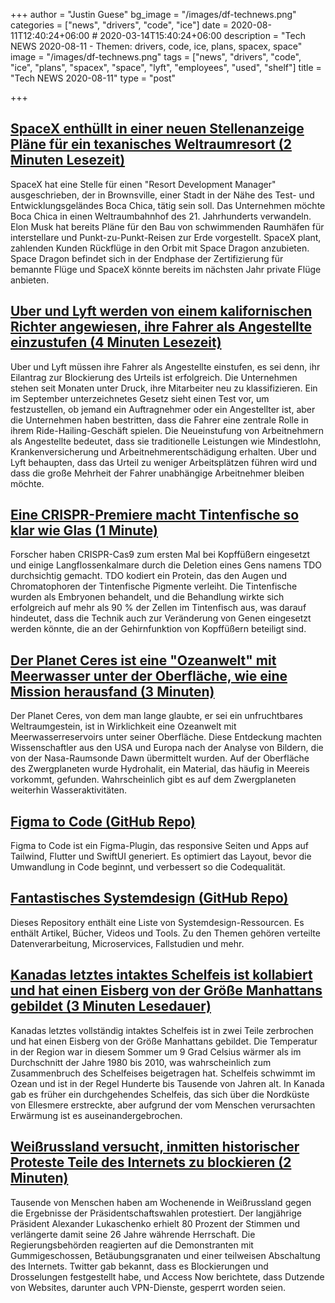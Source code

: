 +++
author = "Justin Guese"
bg_image = "/images/df-technews.png"
categories = ["news", "drivers", "code", "ice"]
date = 2020-08-11T12:40:24+06:00 # 2020-03-14T15:40:24+06:00
description = "Tech NEWS 2020-08-11 - Themen: drivers, code, ice, plans, spacex, space"
image = "/images/df-technews.png"
tags = ["news", "drivers", "code", "ice", "plans", "spacex", "space", "lyft", "employees", "used", "shelf"]
title = "Tech NEWS 2020-08-11"
type = "post"

+++

## [SpaceX enthüllt in einer neuen Stellenanzeige Pläne für ein texanisches Weltraumresort (2 Minuten Lesezeit)](https://techcrunch.com/2020/08/10/spacex-reveals-plans-for-a-texas-spaceport-resort-in-new-job-ad//1/01000173dcff7d80-8f66fba2-b931-4625-8d99-13c869cd86f8-000000/8OnISn4q3Ety6H0PZlOXMX4YdQLcJwGei0VBrYvPY5Q=153)

 SpaceX hat eine Stelle für einen "Resort Development Manager" ausgeschrieben, der in Brownsville, einer Stadt in der Nähe des Test- und Entwicklungsgeländes Boca Chica, tätig sein soll. Das Unternehmen möchte Boca Chica in einen Weltraumbahnhof des 21. Jahrhunderts verwandeln. Elon Musk hat bereits Pläne für den Bau von schwimmenden Raumhäfen für interstellare und Punkt-zu-Punkt-Reisen zur Erde vorgestellt. SpaceX plant, zahlenden Kunden Rückflüge in den Orbit mit Space Dragon anzubieten. Space Dragon befindet sich in der Endphase der Zertifizierung für bemannte Flüge und SpaceX könnte bereits im nächsten Jahr private Flüge anbieten.

## [Uber und Lyft werden von einem kalifornischen Richter angewiesen, ihre Fahrer als Angestellte einzustufen (4 Minuten Lesezeit)](https://www.theverge.com/2020/8/10/21362460/uber-lyft-drivers-employees-california-court-ruling/1/01000173dcff7d80-8f66fba2-b931-4625-8d99-13c869cd86f8-000000/g4VqJd5u4JEm-0Kln0_KYFmC-jMNDuqaHdWid6c73xk=153)

 Uber und Lyft müssen ihre Fahrer als Angestellte einstufen, es sei denn, ihr Eilantrag zur Blockierung des Urteils ist erfolgreich. Die Unternehmen stehen seit Monaten unter Druck, ihre Mitarbeiter neu zu klassifizieren. Ein im September unterzeichnetes Gesetz sieht einen Test vor, um festzustellen, ob jemand ein Auftragnehmer oder ein Angestellter ist, aber die Unternehmen haben bestritten, dass die Fahrer eine zentrale Rolle in ihrem Ride-Hailing-Geschäft spielen. Die Neueinstufung von Arbeitnehmern als Angestellte bedeutet, dass sie traditionelle Leistungen wie Mindestlohn, Krankenversicherung und Arbeitnehmerentschädigung erhalten. Uber und Lyft behaupten, dass das Urteil zu weniger Arbeitsplätzen führen wird und dass die große Mehrheit der Fahrer unabhängige Arbeitnehmer bleiben möchte.

## [Eine CRISPR-Premiere macht Tintenfische so klar wie Glas (1 Minute)](https://www.nature.com/articles/d41586-020-02242-3/1/01000173dcff7d80-8f66fba2-b931-4625-8d99-13c869cd86f8-000000/lipWaHoX3Wx121aHA9qH6y_9PtmLWTT8xRv1fhslCGg=153)

 Forscher haben CRISPR-Cas9 zum ersten Mal bei Kopffüßern eingesetzt und einige Langflossenkalmare durch die Deletion eines Gens namens TDO durchsichtig gemacht. TDO kodiert ein Protein, das den Augen und Chromatophoren der Tintenfische Pigmente verleiht. Die Tintenfische wurden als Embryonen behandelt, und die Behandlung wirkte sich erfolgreich auf mehr als 90 % der Zellen im Tintenfisch aus, was darauf hindeutet, dass die Technik auch zur Veränderung von Genen eingesetzt werden könnte, die an der Gehirnfunktion von Kopffüßern beteiligt sind.

## [Der Planet Ceres ist eine "Ozeanwelt" mit Meerwasser unter der Oberfläche, wie eine Mission herausfand (3 Minuten)](https://www.theguardian.com/science/2020/aug/10/planet-ceres-ocean-world-sea-water-beneath-surface/1/01000173dcff7d80-8f66fba2-b931-4625-8d99-13c869cd86f8-000000/6ga9FsCbSlrLDFyLMLlWCNkDlzADDFzj6cjBDQX8fNM=153)

 Der Planet Ceres, von dem man lange glaubte, er sei ein unfruchtbares Weltraumgestein, ist in Wirklichkeit eine Ozeanwelt mit Meerwasserreservoirs unter seiner Oberfläche. Diese Entdeckung machten Wissenschaftler aus den USA und Europa nach der Analyse von Bildern, die von der Nasa-Raumsonde Dawn übermittelt wurden. Auf der Oberfläche des Zwergplaneten wurde Hydrohalit, ein Material, das häufig in Meereis vorkommt, gefunden. Wahrscheinlich gibt es auf dem Zwergplaneten weiterhin Wasseraktivitäten.

## [Figma to Code (GitHub Repo)](https://github.com/bernaferrari/FigmaToCode/1/01000173dcff7d80-8f66fba2-b931-4625-8d99-13c869cd86f8-000000/NTUlbE73Q37oID0OGHnGgAo4X-niXOkfmzgTVNwOUHg=153)

 Figma to Code ist ein Figma-Plugin, das responsive Seiten und Apps auf Tailwind, Flutter und SwiftUI generiert. Es optimiert das Layout, bevor die Umwandlung in Code beginnt, und verbessert so die Codequalität.

## [Fantastisches Systemdesign (GitHub Repo)](https://github.com/madd86/awesome-system-design/1/01000173dcff7d80-8f66fba2-b931-4625-8d99-13c869cd86f8-000000/2iW9vXUoJywIwqiNhk8V9XxeXVDKV4xHFLyMU6w2tac=153)

 Dieses Repository enthält eine Liste von Systemdesign-Ressourcen. Es enthält Artikel, Bücher, Videos und Tools. Zu den Themen gehören verteilte Datenverarbeitung, Microservices, Fallstudien und mehr.

## [Kanadas letztes intaktes Schelfeis ist kollabiert und hat einen Eisberg von der Größe Manhattans gebildet (3 Minuten Lesedauer)](https://www.sciencealert.com/canada-s-last-fully-intact-ice-shelf-has-suddenly-collapsed-forming-a-manhattan-sized-iceberg/1/01000173dcff7d80-8f66fba2-b931-4625-8d99-13c869cd86f8-000000/r_i4121SNTs_BXJlz-sA2iszarvNPICm5kRRYVkTu-Q=153)

 Kanadas letztes vollständig intaktes Schelfeis ist in zwei Teile zerbrochen und hat einen Eisberg von der Größe Manhattans gebildet. Die Temperatur in der Region war in diesem Sommer um 9 Grad Celsius wärmer als im Durchschnitt der Jahre 1980 bis 2010, was wahrscheinlich zum Zusammenbruch des Schelfeises beigetragen hat. Schelfeis schwimmt im Ozean und ist in der Regel Hunderte bis Tausende von Jahren alt. In Kanada gab es früher ein durchgehendes Schelfeis, das sich über die Nordküste von Ellesmere erstreckte, aber aufgrund der vom Menschen verursachten Erwärmung ist es auseinandergebrochen.

## [Weißrussland versucht, inmitten historischer Proteste Teile des Internets zu blockieren (2 Minuten)](https://www.vice.com/en_us/article/xg8mqa/belarus-is-trying-to-block-parts-of-the-internet-amid-historic-protests/1/01000173dcff7d80-8f66fba2-b931-4625-8d99-13c869cd86f8-000000/Eln7A7U92c3zXZ7ybcWZO37UVWD6zepdGB854BuliFA=153)

 Tausende von Menschen haben am Wochenende in Weißrussland gegen die Ergebnisse der Präsidentschaftswahlen protestiert. Der langjährige Präsident Alexander Lukaschenko erhielt 80 Prozent der Stimmen und verlängerte damit seine 26 Jahre währende Herrschaft. Die Regierungsbehörden reagierten auf die Demonstranten mit Gummigeschossen, Betäubungsgranaten und einer teilweisen Abschaltung des Internets. Twitter gab bekannt, dass es Blockierungen und Drosselungen festgestellt habe, und Access Now berichtete, dass Dutzende von Websites, darunter auch VPN-Dienste, gesperrt worden seien.

